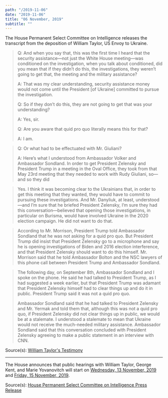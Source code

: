 ```yaml
---
path: "/2019-11-06"
date: "2019-11-06"
title: "06 November, 2019"
subtitle: ""
---
```


The House Permanent Select Committee on Intelligence releases the transcript from the deposition of William Taylor, US Envoy to Ukraine.

> Q: And when you say that, this was the first time I heard that the security assistance—not just the White House meeting—was conditioned on the investigation, when you talk about conditioned, did you mean that if they didn’t do this, the investigations, they weren’t going to get that, the meeting and the military assistance?
>
> A: That was my clear understanding, security assistance money would not come until the President [of Ukraine] committed to pursue the investigation.
>
> Q: So if they don’t do this, they are not going to get that was your understanding?
>
> A: Yes, sir.
>
> Q: Are you aware that quid pro quo literally means this for that?
>
> A: I am.

> Q: Or what had to be effectuated with Mr. Giuliani?
> 
> A: Here’s what I understood from Ambassador Volker and Ambassador Sondland. In order to get President Zelensky and President Trump in a meeting in the Oval Office, they took from that May 23rd meeting that they needed to work with Rudy Giuliani, so—and so they did

> Yes. I think it was becoming clear to the Ukrainians that, in order to get this meeting that they wanted, they would have to commit to pursuing these investigations. And Mr. Danyliuk, at least, understood—and I’m sure that he briefed President Zelensky, I’m sure they had this conversation—believed that opening those investigations, in particular on Burisma, would have involved Ukraine in the 2020 election campaign. He did not want to do that.

> According to Mr. Morrison, President Trump told Ambassador Sondland that he was not asking for a quid pro quo. But President Trump did insist that President Zelensky go to a microphone and say he is opening investigations of Biden and 2016 election interference, and that President Zelensky should want to do this himself. Mr. Morrison said that he told Ambassador Bolton and the NSC lawyers of this phone call between President Trump and Ambassador Sondland.

> The following day, on September 8th, Ambassador Sondland and I spoke on the phone. He said he had talked to President Trump, as I had suggested a week earlier, but that President Trump was adamant that President Zelensky himself had to clear things up and do it in public. President Trump said it was not a quid pro quo.
>
> Ambassador Sondland said that he had talked to President Zelensky and Mr. Yermak and told them that, although this was not a quid pro quo, if President Zelensky did not clear things up in public, we would be at a stalemate. I understood a stalemate to mean that Ukraine would not receive the much-needed military assistance. Ambassador Sondland said that this conversation concluded with President Zelensky agreeing to make a public statement in an interview with CNN.

<span class="sources">

Source(s): [William Taylor's Testimony](https://docs.house.gov/meetings/IG/IG00/CPRT-116-IG00-D008.pdf)

</span>

---

The House announces that public hearings with William Taylor, George Kent, and Marie Yovanovitch will start on [Wednesday, 13 November, 2019](#2019-11-13) and [Friday, 15 November, 2019](#2019-11-15).

<span class="sources">

Source(s): [House Permanent Select Committee on Intelligence Press Release](https://intelligence.house.gov/news/documentsingle.aspx?DocumentID=792)

</span>
